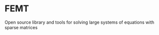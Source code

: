 FEMT
====

Open source library and tools for solving large systems of equations with sparse matrices